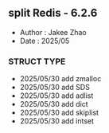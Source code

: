 ## split Redis - 6.2.6
* Author  :   Jakee Zhao
* Date    :   2025/05

### STRUCT TYPE
* 2025/05/30 add zmalloc
* 2025/05/30 add SDS
* 2025/05/30 add adlist
* 2025/05/30 add dict
* 2025/05/30 add skiplist
* 2025/05/30 add intset

